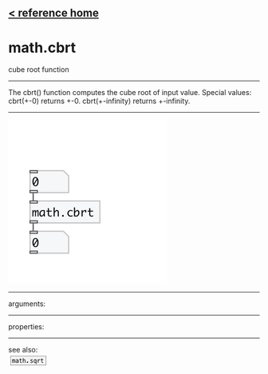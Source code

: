 [< reference home](index.html)
---

# math.cbrt


cube root function

---

The cbrt() function computes the cube root of input value.
Special values:
cbrt(+-0) returns +-0.
cbrt(+-infinity) returns +-infinity.
<br>


---


![example](examples/math.cbrt-example.jpg)

---
arguments:


---
properties:


---
see also:<br>
[![math.sqrt](img/object_math.sqrt.png)](math.sqrt.html)
